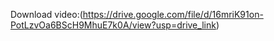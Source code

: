 Download video:(https://drive.google.com/file/d/16mriK91on-PotLzvOa6BScH9MhuE7k0A/view?usp=drive_link)